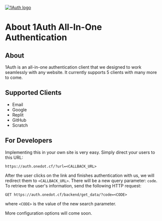 [![1Auth logo](https://auth.onedot.cf/logo.svg)](https://auth.onedot.cf/)

# About 1Auth All-In-One Authentication

## About

1Auth is an all-in-one authentication client that we designed to work seamlessly with any website. It currently supports 5 clients with many more to come.

## Supported Clients

-   Email
-   Google
-   Replit
-   GitHub
-   Scratch

## For Developers

Implementing this in your own site is very easy. Simply direct your users to this URL:

```http
https://auth.onedot.cf/?url=<CALLBACK_URL>
```

After the user clicks on the link and finishes authentication with us, we will redirect them to `<CALLBACK_URL>`. There will be a new query parameter: `code`. To retrieve the user's information, send the following HTTP request:

```http
GET https://auth.onedot.cf/backend/get_data/?code=<CODE>
```

where `<CODE>` is the value of the new search parameter.

More configuration options will come soon.
